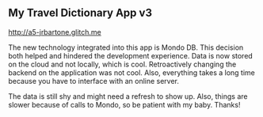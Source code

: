 
## My Travel Dictionary App v3

http://a5-jrbartone.glitch.me

The new technology integrated into this app is Mondo DB. This decision both helped and hindered the development experience. Data is now stored on the cloud and not locally, which is cool. 
Retroactively changing the backend on the application was not cool. Also, everything takes a long time because you have to interface with an online server. 

The data is still shy and might need a refresh to show up. Also, things are slower because of calls to Mondo, so be patient with my baby. Thanks!


